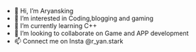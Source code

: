 - 👋 Hi, I’m Aryansking 
- 👀 I’m interested in Coding,blogging and gaming
- 🌱 I’m currently learning C++
- 💞️ I’m looking to collaborate on Game and APP development
- 📫 Connect me on Insta @r_yan.stark

<!---
aryansking04/aryansking04 is a ✨ special ✨ repository because its `README.md` (this file) appears on your GitHub profile.
You can click the Preview link to take a look at your changes.
--->
